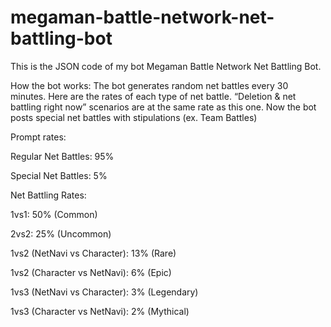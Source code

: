 # megaman-battle-network-net-battling-bot
This is the JSON code of my bot Megaman Battle Network Net Battling Bot.

How the bot works:
The bot generates random net battles every 30 minutes. Here are the rates of each type of net battle. “Deletion & net battling right now” scenarios are at the same rate as this one. Now the bot posts special net battles with stipulations (ex. Team Battles)

Prompt rates:

Regular Net Battles: 95%

Special Net Battles: 5%


Net Battling Rates:

1vs1: 50% (Common)

2vs2: 25% (Uncommon)

1vs2 (NetNavi vs Character): 13% (Rare)

1vs2 (Character vs NetNavi): 6% (Epic)

1vs3 (NetNavi vs Character): 3% (Legendary)

1vs3 (Character vs NetNavi): 2% (Mythical)

